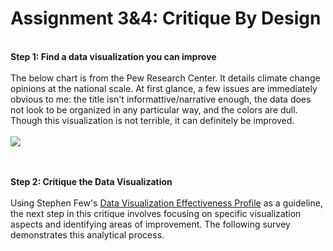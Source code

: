 # Assignment 3&4: Critique By Design
\
**Step 1: Find a data visualization you can improve**
\
\
The below chart is from the Pew Research Center. It details climate change opinions at the national scale. At first glance, a few issues are immediately obvious to me: the title isn't informattive/narrative enough, the data does not look to be organized in any particular way, and the colors are dull. Though this visualization is not terrible, it can definitely be improved.
\
\
<a href="https://www.pewresearch.org/global/2015/11/05/2-public-support-for-action-on-climate-change/climate-change-report-41/"><img src="https://www.pewresearch.org/global/wp-content/uploads/sites/2/2015/11/Climate-Change-Report-41.png?w=309"></a>

\
\
**Step 2: Critique the Data Visualization**
\
\
Using Stephen Few's [Data Visualization Effectiveness Profile](http://www.perceptualedge.com/articles/visual_business_intelligence/data_visualization_effectiveness_profile.pdf) as a guideline, the next step in this critique involves focusing on specific visualization aspects and identifying areas of improvement. The following survey demonstrates this analytical process.

